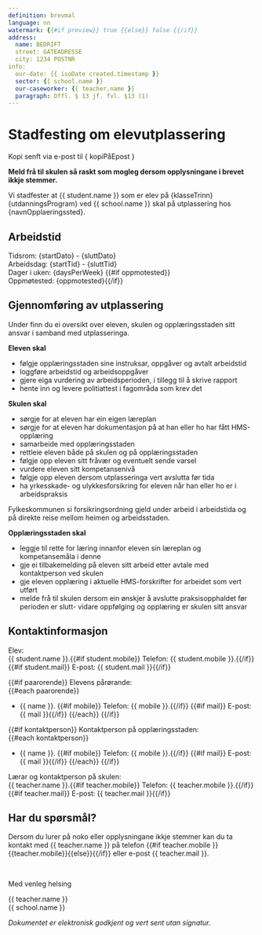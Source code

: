 ```yaml
---
definition: brevmal
language: nn
watermark: {{#if preview}} true {{else}} false {{/if}}
address:
  name: BEDRIFT
  street: GATEADRESSE
  city: 1234 POSTNR
info:
  our-date: {{ isoDate created.timestamp }}
  sector: {{ school.name }}
  our-caseworker: {{ teacher.name }}
  paragraph: Offl. § 13 jf. fvl. §13 (1)
---
```


# Stadfesting om elevutplassering

Kopi senft via e-post til { kopiPåEpost }

**Meld frå til skulen så raskt som mogleg dersom opplysningane i brevet ikkje stemmer.**

Vi stadfester at {{ student.name }} som er elev på {klasseTrinn} {utdanningsProgram} ved {{ school.name }} skal på utplassering hos {navnOpplaeringssted}.

## Arbeidstid

Tidsrom: {startDato} - {sluttDato}<br />
Arbeidsdag: {startTid} - {sluttTid}<br />
Dager i uken: {daysPerWeek}
{{#if oppmotested}}<br />Oppmøtested: {oppmotested}{{/if}}

## Gjennomføring av utplassering

Under finn du ei oversikt over eleven, skulen og opplæringsstaden sitt ansvar i samband med utplasseringa.

**Eleven skal**

- følgje opplæringsstaden sine instruksar, oppgåver og avtalt arbeidstid
- loggføre arbeidstid og arbeidsoppgåver
- gjere eiga vurdering av arbeidsperioden, i tillegg til å skrive rapport
- hente inn og levere politiattest i fagområda som krev det

**Skulen skal**

- sørgje for at eleven har ein eigen læreplan
- sørgje for at eleven har dokumentasjon på at han eller ho har fått HMS-opplæring
- samarbeide med opplæringsstaden
- rettleie eleven både på skulen og på opplæringsstaden
- følgje opp eleven sitt fråvær og eventuelt sende varsel
- vurdere eleven sitt kompetansenivå
- følgje opp eleven dersom utplasseringa vert avslutta før tida
- ha yrkesskade- og ulykkesforsikring for eleven når han eller ho er i arbeidspraksis

Fylkeskommunen si forsikringsordning gjeld under arbeid i arbeidstida og på direkte reise mellom heimen og arbeidsstaden.

**Opplæringsstaden skal**

- leggje til rette for læring innanfor eleven sin læreplan og kompetansemåla i denne 
- gje ei tilbakemelding på eleven sitt arbeid etter avtale med kontaktperson ved skulen 
- gje eleven opplæring i aktuelle HMS-forskrifter for arbeidet som vert utført 
- melde frå til skulen dersom ein ønskjer å avslutte praksisopphaldet før perioden er slutt- vidare oppfølging og opplæring er skulen sitt ansvar

## Kontaktinformasjon

Elev:<br />
{{ student.name }}.{{#if student.mobile}} Telefon: {{ student.mobile }}.{{/if}}{{#if student.mail}} E-post: {{ student.mail }}{{/if}}

{{#if paarorende}}
Elevens pårørande:<br />
{{#each paarorende}}
  - {{ name }}.
  {{#if mobile}} Telefon: {{ mobile }}.{{/if}}
  {{#if mail}} E-post: {{ mail }}{{/if}}
{{/each}}
{{/if}}

{{#if kontaktperson}}
Kontaktperson på opplæringsstaden:<br />
{{#each kontaktperson}}
  - {{ name }}.
  {{#if mobile}} Telefon: {{ mobile }}.{{/if}}
  {{#if mail}} E-post: {{ mail }}{{/if}}
{{/each}}
{{/if}}

Lærar og kontaktperson på skulen:<br />
{{ teacher.name }}.{{#if teacher.mobile}} Telefon: {{ teacher.mobile }}.{{/if}}{{#if teacher.mail}} E-post: {{ teacher.mail }}{{/if}}

## Har du spørsmål?

Dersom du lurer på noko eller opplysningane ikkje stemmer kan du ta kontakt med {{ teacher.name }} på telefon {{#if teacher.mobile }}{{teacher.mobile}}{{else}}{{/if}} eller e-post {{ teacher.mail }}.

<br/>

Med venleg helsing

{{ teacher.name }}<br />
{{ school.name }}<br />

*Dokumentet er elektronisk godkjent og vert sent utan signatur.*
